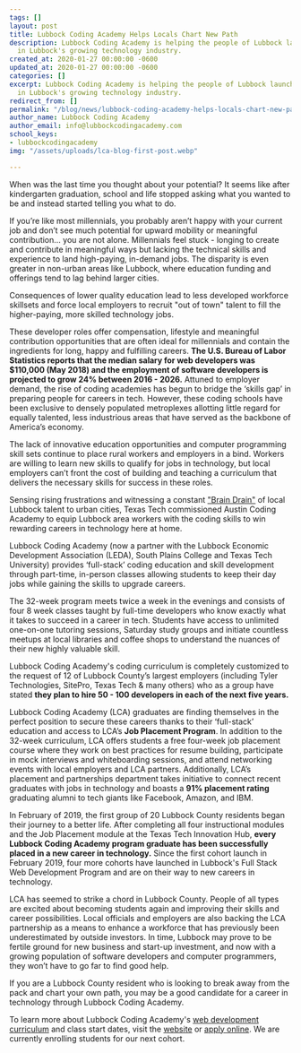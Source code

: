 ```yaml
---
tags: []
layout: post
title: Lubbock Coding Academy Helps Locals Chart New Path
description: Lubbock Coding Academy is helping the people of Lubbock launch new careers
  in Lubbock's growing technology industry.
created_at: 2020-01-27 00:00:00 -0600
updated_at: 2020-01-27 00:00:00 -0600
categories: []
excerpt: Lubbock Coding Academy is helping the people of Lubbock launch new careers
  in Lubbock's growing technology industry.
redirect_from: []
permalink: "/blog/news/lubbock-coding-academy-helps-locals-chart-new-path/"
author_name: Lubbock Coding Academy
author_email: info@lubbockcodingacademy.com
school_keys:
- lubbockcodingacademy
img: "/assets/uploads/lca-blog-first-post.webp"

---
```


When was the last time you thought about your potential? It seems like after kindergarten graduation, school and life stopped asking what you wanted to be and instead started telling you what to do.

If you’re like most millennials, you probably aren’t happy with your current job and don’t see much potential for upward mobility or meaningful contribution… you are not alone. Millennials feel stuck - longing to create and contribute in meaningful ways but lacking the technical skills and experience to land high-paying, in-demand jobs. The disparity is even greater in non-urban areas like Lubbock, where education funding and offerings tend to lag behind larger cities.

Consequences of lower quality education lead to less developed workforce skillsets and force local employers to recruit "out of town" talent to fill the higher-paying, more skilled technology jobs.

These developer roles offer compensation, lifestyle and meaningful contribution opportunities that are often ideal for millennials and contain the ingredients for long, happy and fulfilling careers. **The U.S. Bureau of Labor Statistics reports that the median salary for web developers was $110,000 (May 2018) and the employment of software developers is projected to grow 24% between 2016 - 2026.** Attuned to employer demand, the rise of coding academies has begun to bridge the ‘skills gap’ in preparing people for careers in tech. However, these coding schools have been exclusive to densely populated metroplexes allotting little regard for equally talented, less industrious areas that have served as the backbone of America’s economy.

The lack of innovative education opportunities and computer programming skill sets continue to place rural workers and employers in a bind. Workers are willing to learn new skills to qualify for jobs in technology, but local employers can’t front the cost of building and teaching a curriculum that delivers the necessary skills for success in these roles.

Sensing rising frustrations and witnessing a constant ["Brain Drain"](https://www.listenmoneymatters.com/what-is-brain-drain/) of local Lubbock talent to urban cities, Texas Tech commissioned Austin Coding Academy to equip Lubbock area workers with the coding skills to win rewarding careers in technology here at home.

Lubbock Coding Academy (now a partner with the Lubbock Economic Development Association (LEDA), South Plains College and Texas Tech University) provides ‘full-stack’ coding education and skill development through part-time, in-person classes allowing students to keep their day jobs while gaining the skills to upgrade careers.

The 32-week program meets twice a week in the evenings and consists of four 8 week classes taught by full-time developers who know exactly what it takes to succeed in a career in tech. Students have access to unlimited one-on-one tutoring sessions, Saturday study groups and initiate countless meetups at local libraries and coffee shops to understand the nuances of their new highly valuable skill.

Lubbock Coding Academy's coding curriculum is completely customized to the request of 12 of Lubbock County’s largest employers (including Tyler Technologies, SitePro, Texas Tech & many others) who as a group have stated **they plan to hire 50 - 100 developers in each of the next five years.**

Lubbock Coding Academy (LCA) graduates are finding themselves in the perfect position to secure these careers thanks to their ‘full-stack’ education and access to LCA’s **Job Placement Program**. In addition to the 32-week curriculum, LCA offers students a free four-week job placement course where they work on best practices for resume building, participate in mock interviews and whiteboarding sessions, and attend networking events with local employers and LCA partners. Additionally, LCA’s placement and partnerships department takes initiative to connect recent graduates with jobs in technology and boasts a **91% placement rating** graduating alumni to tech giants like Facebook, Amazon, and IBM.

In February of 2019, the first group of 20 Lubbock County residents began their journey to a better life. After completing all four instructional modules and the Job Placement module at the Texas Tech Innovation Hub, **every Lubbock Coding Academy program graduate has been successfully placed in a new career in technology.** Since the first cohort launch in February 2019, four more cohorts have launched in Lubbock's Full Stack Web Development Program and are on their way to new careers in technology.

LCA has seemed to strike a chord in Lubbock County. People of all types are excited about becoming students again and improving their skills and career possibilities. Local officials and employers are also backing the LCA partnership as a means to enhance a workforce that has previously been underestimated by outside investors. In time, Lubbock may prove to be fertile ground for new business and start-up investment, and now with a growing population of software developers and computer programmers, they won’t have to go far to find good help.

If you are a Lubbock County resident who is looking to break away from the pack and chart your own path, you may be a good candidate for a career in technology through Lubbock Coding Academy.

To learn more about Lubbock Coding Academy's [web development curriculum](https://lubbockcodingacademy.com/web-dev/) and class start dates, visit the [website](https://lubbockcodingacademy.com/) or [apply online](https://austincodingacademy.com/apply/). We are currently enrolling students for our next cohort.